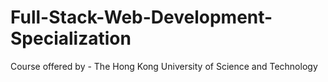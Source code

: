 # Full-Stack-Web-Development-Specialization
Course offered by - The Hong Kong University of Science and Technology

